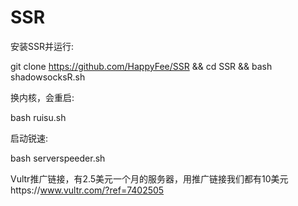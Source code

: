 # SSR

安装SSR并运行:

git clone https://github.com/HappyFee/SSR && cd SSR && bash shadowsocksR.sh


换内核，会重启:

bash ruisu.sh

启动锐速:

bash serverspeeder.sh


Vultr推广链接，有2.5美元一个月的服务器，用推广链接我们都有10美元https://www.vultr.com/?ref=7402505
